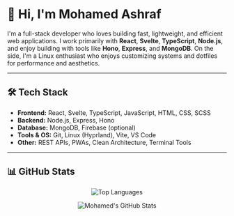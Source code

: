 # 👋 Hi, I'm Mohamed Ashraf

I'm a full-stack developer who loves building fast, lightweight, and efficient web applications. I work primarily with **React**, **Svelte**, **TypeScript**, **Node.js**, and enjoy building with tools like **Hono**, **Express**, and **MongoDB**. On the side, I'm a Linux enthusiast who enjoys customizing systems and dotfiles for performance and aesthetics.

---

## 🛠️ Tech Stack

- **Frontend:** React, Svelte, TypeScript, JavaScript, HTML, CSS, SCSS
- **Backend:** Node.js, Express, Hono
- **Database:** MongoDB, Firebase (optional)
- **Tools & OS:** Git, Linux (Hyprland), Vite, VS Code
- **Other:** REST APIs, PWAs, Clean Architecture, Terminal Tools

---

## 📊 GitHub Stats

<div align="center">

![Top Languages](https://github-readme-stats.vercel.app/api/top-langs/?username=mhmd1619&layout=compact&theme=radical&langs_count=10)

![Mohamed's GitHub Stats](https://github-readme-stats.vercel.app/api?username=mhmd1619&show_icons=true&theme=radical&count_private=true)

</div>
